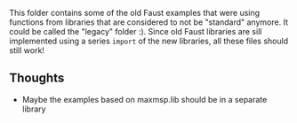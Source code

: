 This folder contains some of the old Faust examples that were using functions from libraries that are considered to not be "standard" anymore. It could be called the "legacy" folder :). Since old Faust libraries are sill implemented using a series `import` of the new libraries, all these files should still work!

## Thoughts

* Maybe the examples based on maxmsp.lib should be in a separate library 